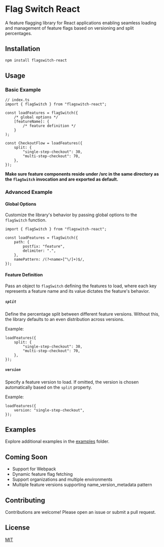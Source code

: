 # Flag Switch React

A feature flagging library for React applications enabling seamless loading and management of feature flags based on versioning and split percentages.

## Installation

```bash
npm install flagswitch-react
```

## Usage

### Basic Example
```tsx
// index.ts
import { flagSwitch } from "flagswitch-react";

const loadFeatures = flagSwitch({
    /* global options */
    [featureName]: {
        /* feature definition */
    }
);

const CheckoutFlow = loadFeatures({
    split: {
        "single-step-checkout": 30,
        "multi-step-checkout": 70,
    },
});
```

**Make sure feature components reside under /src in the same directory as the `flagSwitch` invocation and are exported as default.**

### Advanced Example

#### Global Options

Customize the library's behavior by passing global options to the `flagSwitch` function.

```tsx
import { flagSwitch } from "flagswitch-react";

const loadFeatures = flagSwitch({
    path: {
        postfix: "feature",
        delimiter: ".",
    },
    namePattern: /(?<name>[^\/]+)$/,
});
```

#### Feature Definition

Pass an object to `flagSwitch` defining the features to load, where each key represents a feature name and its value dictates the feature's behavior.

##### `split`

Define the percentage split between different feature versions. Without this, the library defaults to an even distribution across versions.

Example:

```tsx
loadFeatures({
    split: {
        "single-step-checkout": 30,
        "multi-step-checkout": 70,
    },
});
```

##### `version`

Specify a feature version to load. If omitted, the version is chosen automatically based on the `split` property.

Example:

```tsx
loadFeatures({
    version: "single-step-checkout",
});
```

## Examples

Explore additional examples in the [examples](https://github.com/arseniyx/flagswitch-react/tree/main/examples) folder.

## Coming Soon

- Support for Webpack
- Dynamic feature flag fetching
- Support organizations and multiple environments
- Multiple feature versions supporting name_version_metadata pattern

## Contributing

Contributions are welcome! Please open an issue or submit a pull request.

## License

[MIT](https://choosealicense.com/licenses/mit/)